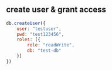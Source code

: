## create user & grant access

```javascript
db.createUser({
    user: "testuser",
    pwd: "test123456",
    roles: [{
        role: "readWrite",
        db: "test-db"
    }]
})
```